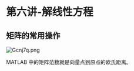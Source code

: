 # 第六讲-解线性方程
## 矩阵的常用操作
![Gcnj7q.png](https://s1.ax1x.com/2020/04/07/Gcnj7q.png)

MATLAB 中的矩阵范数就是向量点到原点的欧氏距离。
